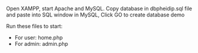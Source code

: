 Open XAMPP, start Apache and MySQL.
Copy database in dbpheidip.sql file and paste into SQL window in MySQL, Click GO to create database demo

Run these files to start:
- For user: home.php
- For admin: admin.php